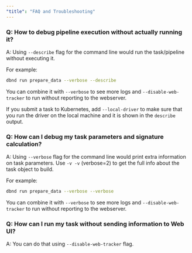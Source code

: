 ```yaml
---
"title": "FAQ and Troubleshooting"
---
```

### Q: How to debug pipeline execution without actually running it?
A: Using `--describe` flag for the command line would run the task/pipeline without executing it.

For example:
```bash
dbnd run prepare_data --verbose --describe
```
You can combine it with `--verbose` to see more logs and `--disable-web-tracker` to run without reporting to the webserver.

If you submit a task to Kubernetes, add `--local-driver` to make sure that you run the driver on the local machine and it is shown in the `describe` output.

### Q: How can I debug my task parameters and signature calculation?
A: Using `--verbose` flag for the command line would print extra information on task parameters.
Use `-v -v` (verbose=2) to get the full info about the task object to build.

For example:
```bash
dbnd run prepare_data --verbose --verbose
```
You can combine it with `--verbose` to see more logs and `--disable-web-tracker` to run without reporting to the webserver.

### Q: How can I run my task without sending information to Web UI?
A: You can do that using `--disable-web-tracker`  flag.
